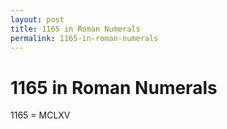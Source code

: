 ```yaml
---
layout: post
title: 1165 in Roman Numerals
permalink: 1165-in-roman-numerals
---
```


# 1165 in Roman Numerals

1165 = MCLXV
